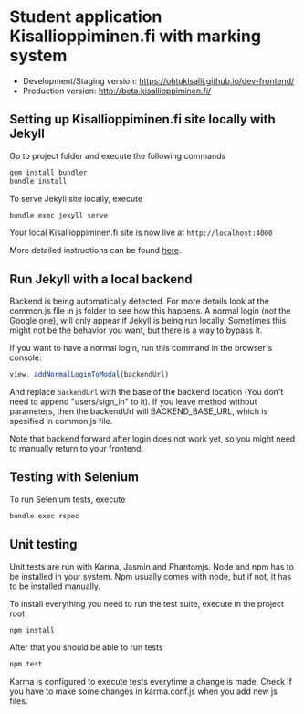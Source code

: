 # Student application Kisallioppiminen.fi with marking system

* Development/Staging version: https://ohtukisalli.github.io/dev-frontend/
* Production version: http://beta.kisallioppiminen.fi/

## Setting up Kisallioppiminen.fi site locally with Jekyll

Go to project folder and execute the following commands
```bash
gem install bundler
bundle install
```
To serve Jekyll site locally, execute
```bash
bundle exec jekyll serve
```
Your local Kisallioppiminen.fi site is now live at `http://localhost:4000`

More detailed instructions can be found [here](https://help.github.com/articles/setting-up-your-github-pages-site-locally-with-jekyll/).


## Run Jekyll with a local backend

Backend is being automatically detected. For more details look at the common.js file in js folder to see how this happens. A normal login (not the Google one), will only appear if Jekyll is being run locally. Sometimes this might not be the behavior you want, but there is a way to bypass it.

If you want to have a normal login, run this command in the browser's console:
```javascript
view._addNormalLoginToModal(backendUrl)
```
And replace `backendUrl` with the base of the backend location (You don't need to append "users/sign_in" to it). If you leave method without parameters, then the backendUrl will BACKEND_BASE_URL, which is spesified in common.js file.

Note that backend forward after login does not work yet, so you might need to manually return to your frontend.


## Testing with Selenium

To run Selenium tests, execute
```bash
bundle exec rspec
```

## Unit testing

Unit tests are run with Karma, Jasmin and Phantomjs. Node and npm has to be installed in your system. Npm usually comes with node, but if not, it has to be installed manually.

To install everything you need to run the test suite, execute in the project root
```bash
npm install
```
After that you should be able to run tests
```bash
npm test
```
Karma is configured to execute tests everytime a change is made. Check if you have to make some changes in karma.conf.js when you add new js files.

